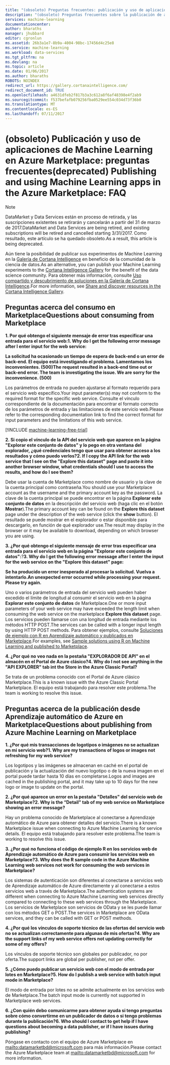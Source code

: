 ```yaml
---
title: "(obsoleto) Preguntas frecuentes: publicación y uso de aplicaciones de Machine Learning en Azure Marketplace | Microsoft Docs"
description: "(obsoleto) Preguntas frecuentes sobre la publicación de aplicaciones de Machine Learning en Azure Marketplace"
services: machine-learning
documentationcenter: 
author: bharaths
manager: jhubbard
editor: cgronlun
ms.assetid: 26b3a1e7-8b9a-4004-98bc-17456d4c25e8
ms.service: machine-learning
ms.workload: data-services
ms.tgt_pltfrm: na
ms.devlang: na
ms.topic: article
ms.date: 01/06/2017
ms.author: bharaths
ROBOTS: NOINDEX
redirect_url: https://gallery.cortanaintelligence.com/
redirect_document_id: TRUE
ms.openlocfilehash: a4631dfeb2f817b3a3c612a8f6af48398e4f2ab9
ms.sourcegitcommit: f537befafb079256fba0529ee554c034d73f36b0
ms.translationtype: MT
ms.contentlocale: es-ES
ms.lasthandoff: 07/11/2017
---
```

# <a name="deprecated-publishing-and-using-machine-learning-apps-in-the-azure-marketplace-faq"></a><span data-ttu-id="eb19c-103">(obsoleto) Publicación y uso de aplicaciones de Machine Learning en Azure Marketplace: preguntas frecuentes</span><span class="sxs-lookup"><span data-stu-id="eb19c-103">(deprecated) Publishing and using Machine Learning apps in the Azure Marketplace: FAQ</span></span>

> [!NOTE]
> <span data-ttu-id="eb19c-104">DataMarket y Data Services están en proceso de retirada, y las suscripciones existentes se retirarán y cancelarán a partir del 31 de marzo de 2017.</span><span class="sxs-lookup"><span data-stu-id="eb19c-104">DataMarket and Data Services are being retired, and existing subscriptions will be retired and cancelled starting 3/31/2017.</span></span> <span data-ttu-id="eb19c-105">Como resultado, este artículo se ha quedado obsoleto.</span><span class="sxs-lookup"><span data-stu-id="eb19c-105">As a result, this article is being deprecated.</span></span> 
> 
> <span data-ttu-id="eb19c-106">Aún tiene la posibilidad de publicar sus experimentos de Machine Learning en la [Galería de Cortana Intelligence](https://gallery.cortanaintelligence.com/) en beneficio de la comunidad de la ciencia de datos.</span><span class="sxs-lookup"><span data-stu-id="eb19c-106">As an alternative, you can publish your Machine Learning experiments to the [Cortana Intelligence Gallery](https://gallery.cortanaintelligence.com/) for the benefit of the data science community.</span></span> <span data-ttu-id="eb19c-107">Para obtener más información, consulte [Uso compartido y descubrimiento de soluciones en la Galería de Cortana Intelligence](https://docs.microsoft.com/en-us/azure/machine-learning/machine-learning-gallery-how-to-use-contribute-publish).</span><span class="sxs-lookup"><span data-stu-id="eb19c-107">For more information, see [Share and discover resources in the Cortana Intelligence Gallery](https://docs.microsoft.com/en-us/azure/machine-learning/machine-learning-gallery-how-to-use-contribute-publish).</span></span>


## <a name="questions-about-consuming-from-marketplace"></a><span data-ttu-id="eb19c-108">Preguntas acerca del consumo en Marketplace</span><span class="sxs-lookup"><span data-stu-id="eb19c-108">Questions about consuming from Marketplace</span></span>
<span data-ttu-id="eb19c-109">**1. Por qué obtengo el siguiente mensaje de error tras especificar una entrada para el servicio web:**</span><span class="sxs-lookup"><span data-stu-id="eb19c-109">**1. Why do I get the following error message after I enter input for the web service:**</span></span>

<span data-ttu-id="eb19c-110">**La solicitud ha ocasionado un tiempo de espera de back-end o un error de back-end. El equipo está investigando el problema. Lamentamos los inconvenientes. (500)**</span><span class="sxs-lookup"><span data-stu-id="eb19c-110">**The request resulted in a back-end time out or back-end error. The team is investigating the issue. We are sorry for the inconvenience. (500)**</span></span>

<span data-ttu-id="eb19c-111">Los parámetros de entrada no pueden ajustarse al formato requerido para el servicio web específico.</span><span class="sxs-lookup"><span data-stu-id="eb19c-111">Your input parameter(s) may not conform to the required format for the specific web service.</span></span> <span data-ttu-id="eb19c-112">Consulte el vínculo correspondiente de la documentación para encontrar el formato correcto de los parámetros de entrada y las limitaciones de este servicio web.</span><span class="sxs-lookup"><span data-stu-id="eb19c-112">Please refer to the corresponding documentation link to find the correct format for input parameters and the limitations of this web service.</span></span>

[!INCLUDE [machine-learning-free-trial](../../includes/machine-learning-free-trial.md)]

<span data-ttu-id="eb19c-113">**2. Si copio el vínculo de la API del servicio web que aparece en la página "Explorar este conjunto de datos" y lo pego en otra ventana del explorador, ¿qué credenciales tengo que usar para obtener acceso a los resultados y cómo puedo verlos?**</span><span class="sxs-lookup"><span data-stu-id="eb19c-113">**2. If I copy the API link for the web service that I see on the "Explore this dataset" page and paste it into another browser window, what credentials should I use to access the results, and how do I see them?**</span></span>

<span data-ttu-id="eb19c-114">Debe usar la cuenta de Marketplace como nombre de usuario y la clave de la cuenta principal como contraseña.</span><span class="sxs-lookup"><span data-stu-id="eb19c-114">You should use your Marketplace account as the username and the primary account key as the password.</span></span> <span data-ttu-id="eb19c-115">La clave de la cuenta principal se puede encontrar en la página **Explorar este conjunto de datos** en la descripción del servicio web (haga clic en el botón **Mostrar**).</span><span class="sxs-lookup"><span data-stu-id="eb19c-115">The primary account key can be found on the **Explore this dataset** page under the description of the web service (click the **show** button).</span></span> <span data-ttu-id="eb19c-116">El resultado se puede mostrar en el explorador o estar disponible para descargarlo, en función de qué explorador use.</span><span class="sxs-lookup"><span data-stu-id="eb19c-116">The result may display in the browser or it may be available to  download, depending on which browser you are using.</span></span>

<span data-ttu-id="eb19c-117">**3. ¿Por qué obtengo el siguiente mensaje de error tras especificar una entrada para el servicio web en la página "Explorar este conjunto de datos":**?</span><span class="sxs-lookup"><span data-stu-id="eb19c-117">**3. Why do I get the following error message after I enter the input for the web service on the "Explore this dataset" page:**</span></span> 

<span data-ttu-id="eb19c-118">**Se ha producido un error inesperado al procesar la solicitud. Vuelva a intentarlo.**</span><span class="sxs-lookup"><span data-stu-id="eb19c-118">**An unexpected error occurred while processing your request. Please try again.**</span></span>

<span data-ttu-id="eb19c-119">Uno o varios parámetros de entrada del servicio web pueden haber excedido el límite de longitud al consumir el servicio web en la página **Explorar este conjunto de datos** de Marketplace.</span><span class="sxs-lookup"><span data-stu-id="eb19c-119">One or more input parameters of your web service may have exceeded the length limit when consuming the web service on the marketplace **Explore this dataset** page.</span></span> <span data-ttu-id="eb19c-120">Los servicios pueden llamarse con una longitud de entrada mediante los métodos HTTP POST.</span><span class="sxs-lookup"><span data-stu-id="eb19c-120">The services can be called with a longer input length by using HTTP POST methods.</span></span> <span data-ttu-id="eb19c-121">Para obtener ejemplos, consulte [Soluciones de ejemplo con R en Aprendizaje automático y publicados en Marketplace](machine-learning-r-csharp-web-service-examples.md).</span><span class="sxs-lookup"><span data-stu-id="eb19c-121">For examples, see [Sample solutions using R on Machine Learning and published to Marketplace](machine-learning-r-csharp-web-service-examples.md).</span></span>

<span data-ttu-id="eb19c-122">**4. ¿Por qué no veo nada en la pestaña "EXPLORADOR DE API" en el almacén en el Portal de Azure clásico?**</span><span class="sxs-lookup"><span data-stu-id="eb19c-122">**4. Why do I not see anything in the "API EXPLORER" tab int the Store in the Azure Classic Portal?**</span></span> 

<span data-ttu-id="eb19c-123">Se trata de un problema conocido con el Portal de Azure clásico Marketplace.</span><span class="sxs-lookup"><span data-stu-id="eb19c-123">This is a known issue with the Azure Classic Portal Marketplace.</span></span> <span data-ttu-id="eb19c-124">El equipo está trabajando para resolver este problema.</span><span class="sxs-lookup"><span data-stu-id="eb19c-124">The team is working to resolve this issue.</span></span> 

## <a name="questions-about-publishing-from-azure-machine-learning-on-marketplace"></a><span data-ttu-id="eb19c-125">Preguntas acerca de la publicación desde Aprendizaje automático de Azure en Marketplace</span><span class="sxs-lookup"><span data-stu-id="eb19c-125">Questions about publishing from Azure Machine Learning on Marketplace</span></span>
<span data-ttu-id="eb19c-126">**1. ¿Por qué mis transacciones de logotipos o imágenes no se actualizan en mi servicio web?**</span><span class="sxs-lookup"><span data-stu-id="eb19c-126">**1. Why are my transactions of logos or images not refreshing for my web service?**</span></span> 

<span data-ttu-id="eb19c-127">Los logotipos y las imágenes se almacenan en caché en el portal de publicación y la actualización del nuevo logotipo o de la nueva imagen en el portal puede tardar hasta 10 días en completarse.</span><span class="sxs-lookup"><span data-stu-id="eb19c-127">Logos and images are cached in the publishing portal, and it may take up to 10 days for the new logo or image to update on the portal.</span></span>

<span data-ttu-id="eb19c-128">**2. ¿Por qué aparece un error en la pestaña "Detalles" del servicio web de Marketplace?**</span><span class="sxs-lookup"><span data-stu-id="eb19c-128">**2. Why is the “Detail" tab of my web service on Marketplace showing an error message?**</span></span>

<span data-ttu-id="eb19c-129">Hay un problema conocido de Marketplace al conectarse a Aprendizaje automático de Azure para obtener detalles del servicio.</span><span class="sxs-lookup"><span data-stu-id="eb19c-129">There is a known Marketplace issue when connecting to Azure Machine Learning for service details.</span></span> <span data-ttu-id="eb19c-130">El equipo está trabajando para resolver este problema.</span><span class="sxs-lookup"><span data-stu-id="eb19c-130">The team is working to resolve this issue.</span></span>

<span data-ttu-id="eb19c-131">**3. ¿Por qué no funciona el código de ejemplo R en los servicios web de Aprendizaje automático de Azure para consumir los servicios web en Marketplace?**</span><span class="sxs-lookup"><span data-stu-id="eb19c-131">**3. Why does the R sample code in the Azure Machine Learning web services not work for consuming the web services in Marketplace?**</span></span>

<span data-ttu-id="eb19c-132">Los sistemas de autenticación son diferentes al conectarse a servicios web de Aprendizaje automático de Azure directamente y al conectarse a estos servicios web a través de Marketplace.</span><span class="sxs-lookup"><span data-stu-id="eb19c-132">The authentication systems are different when connecting to Azure Machine Learning web services directly compared to connecting to these web services through the Marketplace.</span></span> <span data-ttu-id="eb19c-133">Los servicios de Marketplace son servicios de OData y se les puede llamar con los métodos GET o POST.</span><span class="sxs-lookup"><span data-stu-id="eb19c-133">The services in Marketplace are OData services, and they can be called with GET or POST methods.</span></span> 

<span data-ttu-id="eb19c-134">**4. ¿Por qué los vínculos de soporte técnico de las ofertas del servicio web no se actualizan correctamente para algunas de mis ofertas?**</span><span class="sxs-lookup"><span data-stu-id="eb19c-134">**4. Why are the support links of my web service offers not updating correctly for some of my offers?**</span></span>

<span data-ttu-id="eb19c-135">Los vínculos de soporte técnico son globales por publicador, no por oferta.</span><span class="sxs-lookup"><span data-stu-id="eb19c-135">The support links are global per publisher, not per offer.</span></span> 

<span data-ttu-id="eb19c-136">**5. ¿Cómo puedo publicar un servicio web con el modo de entrada por lotes en Marketplace?**</span><span class="sxs-lookup"><span data-stu-id="eb19c-136">**5. How do I publish a web service with batch input mode in Marketplace?**</span></span>

<span data-ttu-id="eb19c-137">El modo de entrada por lotes no se admite actualmente en los servicios web de Marketplace.</span><span class="sxs-lookup"><span data-stu-id="eb19c-137">The batch input mode is currently not supported in Marketplace web services.</span></span>

<span data-ttu-id="eb19c-138">**6. ¿Con quién debo comunicarme para obtener ayuda si tengo preguntas sobre cómo convertirme en un publicador de datos o si tengo problemas durante la publicación?**</span><span class="sxs-lookup"><span data-stu-id="eb19c-138">**6. Who should I contact to get help if I have questions about becoming a data publisher, or if I have issues during publishing?**</span></span>

<span data-ttu-id="eb19c-139">Póngase en contacto con el equipo de Azure Marketplace en <mailto:datamarketbd@microsoft.com> para más información.</span><span class="sxs-lookup"><span data-stu-id="eb19c-139">Please contact the Azure Marketplace team at <mailto:datamarketbd@microsoft.com> for more information.</span></span>

